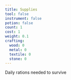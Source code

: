 ```yaml
---
title: Supplies
tool: false
instrument: false
potion: false
count: 1
cost: 1
weight: 0.1
crafting:
  wood: 0
  metal: 0
  textile: 0
  stone: 0
---
```


Daily rations needed to survive
